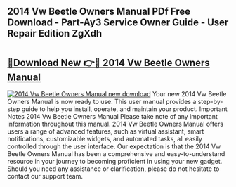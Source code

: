 ## 2014 Vw Beetle Owners Manual PDf Free Download - Part-Ay3 Service Owner Guide - User Repair Edition ZgXdh

# <h2><a href="http://bc19541.oget.top/?id=2014+Vw+Beetle+Owners+Manual">🔗Download New 👉🔴 2014 Vw Beetle Owners Manual</a></h2>

[![2014 Vw Beetle Owners Manual new download](https://i.imgur.com/5g1atiW.png)](http://bc19541.oget.top/?id=2014+Vw+Beetle+Owners+Manual)
Your new 2014 Vw Beetle Owners Manual is now ready to use. This user manual provides a step-by-step guide to help you install, operate, and maintain your product. Important Notes 2014 Vw Beetle Owners Manual Please take note of any important information throughout this manual. 2014 Vw Beetle Owners Manual offers users a range of advanced features, such as virtual assistant, smart notifications, customizable widgets, and automated tasks, all easily controlled through the user interface. Our expectation is that the 2014 Vw Beetle Owners Manual has been a comprehensive and easy-to-understand resource in your journey to becoming proficient in using your new gadget. Should you need any assistance or clarification, please do not hesitate to contact our support team.
